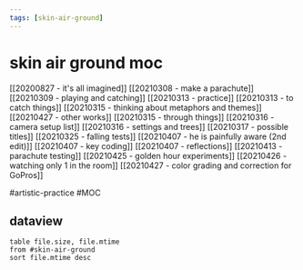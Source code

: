 ```yaml
---
tags: [skin-air-ground] 
---
```


# skin air ground moc

[[20200827 - it's all imagined]]
[[20210308 - make a parachute]]
[[20210309 - playing and catching]]
[[20210313 - practice]]
[[20210313 - to catch things]]
[[20210315 - thinking about metaphors and themes]]
[[20210427 - other works]]
[[20210315 - through things]]
[[20210316 - camera setup list]]
[[20210316 - settings and trees]]
[[20210317 - possible titles]]
[[20210325 - falling tests]]
[[20210407 - he is painfully aware (2nd edit)]]
[[20210407 - key coding]]
[[20210407 - reflections]]
[[20210413 - parachute testing]]
[[20210425 - golden hour experiments]]
[[20210426 - watching only 1 in the room]]
[[20210427 - color grading and correction for GoPros]]

#artistic-practice
#MOC


## dataview

```dataview
table file.size, file.mtime
from #skin-air-ground 
sort file.mtime desc
```